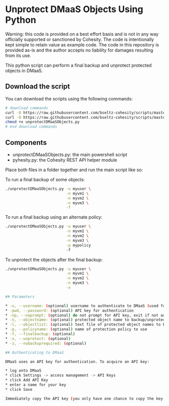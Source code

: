 # Unprotect DMaaS Objects Using Python

Warning: this code is provided on a best effort basis and is not in any way officially supported or sanctioned by Cohesity. The code is intentionally kept simple to retain value as example code. The code in this repository is provided as-is and the author accepts no liability for damages resulting from its use.

This python script can perform a final backup and unprotect protected objects in DMaaS.

## Download the script

You can download the scripts using the following commands:

```bash
# download commands
curl -O https://raw.githubusercontent.com/bseltz-cohesity/scripts/master/dmaas/python/unprotectDMaaSObjects/unprotectDMaaSObjects.py
curl -O https://raw.githubusercontent.com/bseltz-cohesity/scripts/master/python/pyhesity.py
chmod +x unprotectDMaaSObjects.py
# end download commands
```

## Components

* unprotectDMaaSObjects.py: the main powershell script
* pyhesity.py: the Cohesity REST API helper module

Place both files in a folder together and run the main script like so:

To run a final backup of some objects:

```bash
./unprotectDMaaSObjects.py -u myuser \
                           -n myvm1 \
                           -n myvm2 \
                           -n myvm3 \
                           -f
```

To run a final backup using an alternate policy:

```bash
./unprotectDMaaSObjects.py -u myuser \
                           -n myvm1 \
                           -n myvm2 \
                           -n myvm3 \
                           -p mypolicy
                           -f
```

To unprotect the objects after the final backup:

```bash
./unprotectDMaaSObjects.py -u myuser \
                           -n myvm1 \
                           -n myvm2 \
                           -n myvm3 \
                           -x

## Parameters

* -u, --username: (optional) username to authenticate to DMaaS (used for password storage only)
* -pwd, --password: (optional) API key for authentication
* -np, --noprompt: (optional) do not prompt for API key, exit if not authenticated
* -n, --objectname: (optional) protected object name to backup/unprotect  (repeat for multiple)
* -l, --objectlist: (optional) text file of protected object names to backup/unprotect (one per line)
* -p, --policyname: (optional) name of protection policy to use
* -f, --finalbackup: (optional)
* -x, --unprotect: (optional)
* -z, --nobackuprequired: (optional)

## Authenticating to DMaaS

DMaaS uses an API key for authentication. To acquire an API key:

* log onto DMaaS
* click Settings -> access management -> API Keys
* click Add API Key
* enter a name for your key
* click Save

Immediately copy the API key (you only have one chance to copy the key. Once you leave the screen, you can not access it again). When running a DMaaS compatible script for the first time, you will be prompted for a password. Enter the API key as the password.

